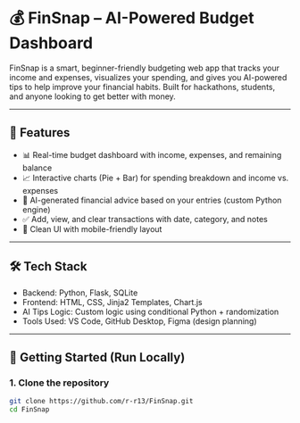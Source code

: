 # 💰 FinSnap – AI-Powered Budget Dashboard

FinSnap is a smart, beginner-friendly budgeting web app that tracks your income and expenses, visualizes your spending, and gives you AI-powered tips to help improve your financial habits. Built for hackathons, students, and anyone looking to get better with money.

---

## 🚀 Features

- 📊 Real-time budget dashboard with income, expenses, and remaining balance
- 📈 Interactive charts (Pie + Bar) for spending breakdown and income vs. expenses
- 🧠 AI-generated financial advice based on your entries (custom Python engine)
- ✅ Add, view, and clear transactions with date, category, and notes
- 🎨 Clean UI with mobile-friendly layout

---

## 🛠️ Tech Stack

- Backend: Python, Flask, SQLite
- Frontend: HTML, CSS, Jinja2 Templates, Chart.js
- AI Tips Logic: Custom logic using conditional Python + randomization
- Tools Used: VS Code, GitHub Desktop, Figma (design planning)

---

## 🧪 Getting Started (Run Locally)

### 1. Clone the repository
```bash
git clone https://github.com/r-r13/FinSnap.git
cd FinSnap
